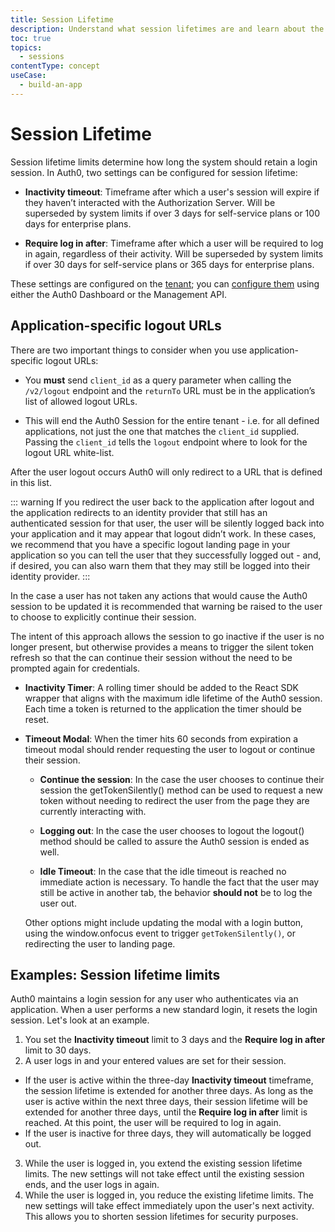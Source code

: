 ```yaml
---
title: Session Lifetime
description: Understand what session lifetimes are and learn about the relevant settings.
toc: true
topics:
  - sessions
contentType: concept
useCase:
  - build-an-app
---
```

# Session Lifetime

Session lifetime limits determine how long the system should retain a login session.  In Auth0, two settings can be configured for session lifetime:

* **Inactivity timeout**: Timeframe after which a user's session will expire if they haven’t interacted with the Authorization Server. Will be superseded by system limits if over 3 days for self-service plans or 100 days for enterprise plans.

* **Require log in after**: Timeframe after which a user will be required to log in again, regardless of their activity. Will be superseded by system limits if over 30 days for self-service plans or 365 days for enterprise plans.

These settings are configured on the [tenant](/getting-started/the-basics#account-and-tenants); you can [configure them](/dashboard/guides/tenants/configure-session-lifetime-settings) using either the Auth0 Dashboard or the Management API.

## Application-specific logout URLs

There are two important things to consider when you use application-specific logout URLs:

* You **must** send `client_id` as a query parameter when calling the `/v2/logout` endpoint and the `returnTo` URL must be in the application’s list of allowed logout URLs.

* This will end the Auth0 Session for the entire tenant - i.e. for all defined applications, not just the one that matches the `client_id` supplied. Passing the `client_id` tells the `logout` endpoint where to look for the logout URL white-list.

After the user logout occurs Auth0 will only redirect to a URL that is defined in this list. 

::: warning
If you redirect the user back to the application after logout and the application redirects to an identity provider that still has an authenticated session for that user, the user will be silently logged back into your application and it may appear that logout didn’t work. In these cases, we recommend that you have a specific logout landing page in your application so you can tell the user that they successfully logged out - and, if desired, you can also warn them that they may still be logged into their identity provider.
:::

In the case a user has not taken any actions that would cause the Auth0 session to be updated it is recommended that warning be raised to the user to choose to explicitly continue their session.

The intent of this approach allows the session to go inactive if the user is no longer present, but otherwise provides a means to trigger the silent token refresh so that the can continue their session without the need to be prompted again for credentials.

* **Inactivity Timer**: A rolling timer should be added to the React SDK wrapper that aligns with the maximum idle lifetime of the Auth0 session.  Each time a token is returned to the application the timer should be reset.

* **Timeout Modal**: When the timer hits 60 seconds from expiration a timeout modal should render requesting the user to logout or continue their session. 

    * **Continue the session**: In the case the user chooses to continue their session the getTokenSilently() method can be used to request a new token without needing to redirect the user from the page they are currently interacting with.

    * **Logging out**: In the case the user chooses to logout the logout() method should be called to assure the Auth0 session is ended as well.

    * **Idle Timeout**: In the case that the idle timeout is reached no immediate action is necessary.  To handle the fact that the user may still be active in another tab, the behavior **should not** be to log the user out. 

    Other options might include updating the modal with a login button, using the window.onfocus event to trigger `getTokenSilently()`, or redirecting the user to landing page.

## Examples: Session lifetime limits

Auth0 maintains a login session for any user who authenticates via an application. When a user performs a new standard login, it resets the login session. Let's look at an example.

1. You set the **Inactivity timeout** limit to 3 days and the **Require log in after** limit to 30 days.
2. A user logs in and your entered values are set for their session. 
  * If the user is active within the three-day **Inactivity timeout** timeframe, the session lifetime is extended for another three days. As long as the user is active within the next three days, their session lifetime will be extended for another three days, until the **Require log in after** limit is reached. At this point, the user will be required to log in again.
  * If the user is inactive for three days, they will automatically be logged out. 
3. While the user is logged in, you extend the existing session lifetime limits. The new settings will not take effect until the existing session ends, and the user logs in again.
4. While the user is logged in, you reduce the existing lifetime limits. The new settings will take effect immediately upon the user's next activity. This allows you to shorten session lifetimes for security purposes.